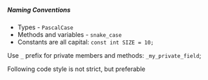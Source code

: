 ##### Naming Conventions
- Types - `PascalCase`
- Methods and variables - `snake_case`
- Constants are all capital: `const int SIZE = 10;`

Use `_` prefix for private members and methods: `_my_private_field`;

Following code style is not strict, but preferable